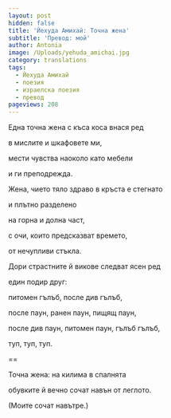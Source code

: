 ```yaml
---
layout: post
hidden: false
title: 'Йехуда Амихай: Точна жена'
subtitle: 'Превод: мой'
author: Antonia
image: /Uploads/yehuda_amichai.jpg
category: translations
tags:
  - Йехуда Амихай
  - поезия
  - израелска поезия
  - превод
pageviews: 208
---
```

Една точна жена с къса коса внася ред

в мислите и шкафовете ми, 

мести чувства наоколо като мебели

и ги преподрежда. 

Жена, чието тяло здраво в кръста е стегнато 

и плътно разделено

на горна и долна част, 

с очи, които предсказват времето, 

от нечупливи стъкла. 

Дори страстните й викове следват ясен ред

един подир друг:

питомен гълъб, после див гълъб, 

после паун, ранен паун, пищящ паун, 

после див паун, питомен паун, гълъб гълъб,

туп, туп, туп. 

\==

Точна жена: на килима в спалнята

обувките й вечно сочат навън от леглото.

(Моите сочат навътре.)
